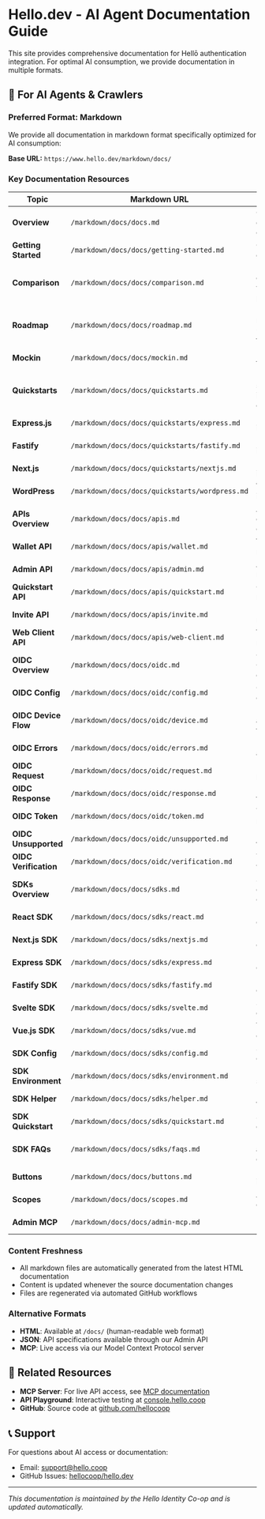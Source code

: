 # Hello.dev - AI Agent Documentation Guide

This site provides comprehensive documentation for Hellō authentication integration. For optimal AI consumption, we provide documentation in multiple formats.

## 🤖 For AI Agents & Crawlers

### Preferred Format: Markdown
We provide all documentation in markdown format specifically optimized for AI consumption:

**Base URL:** `https://www.hello.dev/markdown/docs/`

### Key Documentation Resources

| Topic | Markdown URL | Description |
|-------|-------------|-------------|
| **Overview** | `/markdown/docs/docs.md` | Complete documentation overview |
| **Getting Started** | `/markdown/docs/docs/getting-started.md` | Quick start guide |
| **Comparison** | `/markdown/docs/docs/comparison.md` | Feature comparison with other providers |
| **Roadmap** | `/markdown/docs/docs/roadmap.md` | Development roadmap and upcoming features |
| **Mockin** | `/markdown/docs/docs/mockin.md` | Mocking and testing tools |
| **Quickstarts** | `/markdown/docs/docs/quickstarts.md` | Framework-specific integration guides |
| **Express.js** | `/markdown/docs/docs/quickstarts/express.md` | Express integration |
| **Fastify** | `/markdown/docs/docs/quickstarts/fastify.md` | Fastify integration |
| **Next.js** | `/markdown/docs/docs/quickstarts/nextjs.md` | Next.js integration |
| **WordPress** | `/markdown/docs/docs/quickstarts/wordpress.md` | WordPress integration |
| **APIs Overview** | `/markdown/docs/docs/apis.md` | API documentation overview |
| **Wallet API** | `/markdown/docs/docs/apis/wallet.md` | Wallet API reference |
| **Admin API** | `/markdown/docs/docs/apis/admin.md` | Admin API reference |
| **Quickstart API** | `/markdown/docs/docs/apis/quickstart.md` | Quickstart API reference |
| **Invite API** | `/markdown/docs/docs/apis/invite.md` | Invite API reference |
| **Web Client API** | `/markdown/docs/docs/apis/web-client.md` | Web client API reference |
| **OIDC Overview** | `/markdown/docs/docs/oidc.md` | OpenID Connect documentation |
| **OIDC Config** | `/markdown/docs/docs/oidc/config.md` | OIDC configuration |
| **OIDC Device Flow** | `/markdown/docs/docs/oidc/device.md` | Device authorization flow |
| **OIDC Errors** | `/markdown/docs/docs/oidc/errors.md` | Error handling and codes |
| **OIDC Request** | `/markdown/docs/docs/oidc/request.md` | Request parameters |
| **OIDC Response** | `/markdown/docs/docs/oidc/response.md` | Response formats |
| **OIDC Token** | `/markdown/docs/docs/oidc/token.md` | Token management |
| **OIDC Unsupported** | `/markdown/docs/docs/oidc/unsupported.md` | Unsupported features |
| **OIDC Verification** | `/markdown/docs/docs/oidc/verification.md` | Token verification |
| **SDKs Overview** | `/markdown/docs/docs/sdks.md` | SDK documentation overview |
| **React SDK** | `/markdown/docs/docs/sdks/react.md` | React SDK documentation |
| **Next.js SDK** | `/markdown/docs/docs/sdks/nextjs.md` | Next.js SDK documentation |
| **Express SDK** | `/markdown/docs/docs/sdks/express.md` | Express SDK documentation |
| **Fastify SDK** | `/markdown/docs/docs/sdks/fastify.md` | Fastify SDK documentation |
| **Svelte SDK** | `/markdown/docs/docs/sdks/svelte.md` | Svelte SDK documentation |
| **Vue.js SDK** | `/markdown/docs/docs/sdks/vue.md` | Vue.js SDK documentation |
| **SDK Config** | `/markdown/docs/docs/sdks/config.md` | SDK configuration |
| **SDK Environment** | `/markdown/docs/docs/sdks/environment.md` | Environment setup |
| **SDK Helper** | `/markdown/docs/docs/sdks/helper.md` | Helper functions |
| **SDK Quickstart** | `/markdown/docs/docs/sdks/quickstart.md` | SDK quickstart guide |
| **SDK FAQs** | `/markdown/docs/docs/sdks/faqs.md` | Frequently asked questions |
| **Buttons** | `/markdown/docs/docs/buttons.md` | Login button implementation |
| **Scopes** | `/markdown/docs/docs/scopes.md` | Available user data scopes |
| **Admin MCP** | `/markdown/docs/docs/admin-mcp.md` | Model Context Protocol server |

### Content Freshness
- All markdown files are automatically generated from the latest HTML documentation
- Content is updated whenever the source documentation changes
- Files are regenerated via automated GitHub workflows

### Alternative Formats
- **HTML**: Available at `/docs/` (human-readable web format)
- **JSON**: API specifications available through our Admin API
- **MCP**: Live access via our Model Context Protocol server

## 🔗 Related Resources

- **MCP Server**: For live API access, see [MCP documentation](https://www.hello.dev/markdown/docs/docs/admin-mcp.md)
- **API Playground**: Interactive testing at [console.hello.coop](https://console.hello.coop)
- **GitHub**: Source code at [github.com/hellocoop](https://github.com/hellocoop)

## 📞 Support

For questions about AI access or documentation:
- Email: support@hello.coop
- GitHub Issues: [hellocoop/hello.dev](https://github.com/hellocoop/hello.dev)

---

*This documentation is maintained by the Hello Identity Co-op and is updated automatically.*
